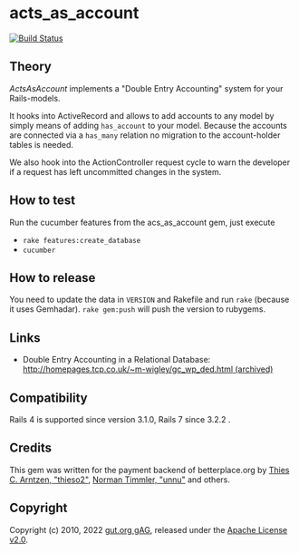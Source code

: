 # acts_as_account

[![Build Status](https://github.com/betterplace/acts_as_account/workflows/tests/badge.svg)](https://github.com/jaynetics/js_regex/actions)

## Theory

*ActsAsAccount* implements a "Double Entry Accounting" system for your
Rails-models.

It hooks into ActiveRecord and allows to add accounts to any model by
simply means of adding `has_account` to your model. Because the accounts
are connected via a `has_many` relation no migration to the account-holder
tables is needed.

We also hook into the ActionController request cycle to warn the developer
if a request has left uncommitted changes in the system.

## How to test

Run the cucumber features from the acs_as_account gem, just execute
* `rake features:create_database`
* `cucumber`

## How to release

You need to update the data in `VERSION` and Rakefile and run `rake` (because it uses Gemhadar).
`rake gem:push` will push the version to rubygems.

## Links

* Double Entry Accounting in a Relational Database: [http://homepages.tcp.co.uk/~m-wigley/gc_wp_ded.html (archived)](https://web.archive.org/web/20080310200243/http://homepages.tcp.co.uk/~m-wigley/gc_wp_ded.html)

## Compatibility

Rails 4 is supported since version 3.1.0, Rails 7 since 3.2.2 .

## Credits

This gem was written for the payment backend of betterplace.org by [Thies C. Arntzen, "thieso2"](https://github.com/thieso2), [Norman Timmler, "unnu"](https://github.com/unnu) and others.

## Copyright

Copyright (c) 2010, 2022 [gut.org gAG](https://gut.org), released under the [Apache License v2.0](LICENSE).
